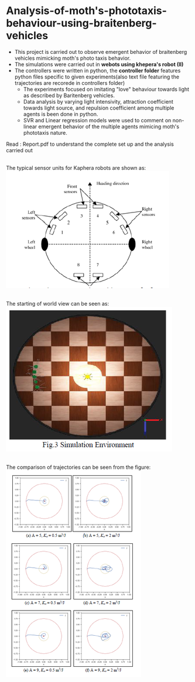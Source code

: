 # Analysis-of-moth's-phototaxis-behaviour-using-braitenberg-vehicles
- This project is carried out to observe emergent behavior of braitenberg vehicles mimicking moth's photo taxis behavior.
- The simulations were carried out in __webots using khepera's robot (II)__
- The controllers were written in python, the __controller folder__ features python files specific to given experiments(also text file featuring the trajectories are recorede in controllers folder)
  - The experiments focused on imitating "love" behaviour towards light as described by Baritenberg vehicles.
  - Data analysis by varying light intensivity, attraction coefficient towards light source, and repulsion coefficient among multiple agents is been done in python.
  - SVR and Linear regression models were used to comment on non-linear emergent behavior of the  multiple agents mimicing moth's phototaxis nature.

</b>Read : Report.pdf to understand the complete set up and the analysis carried out </b>

<br> The typical sensor units for Kaphera robots are shown as:
![khepera](/images/khepra.PNG)

<br> The starting of world view can be seen as:
![Initial World View](/images/simulation_world.PNG)

<br> The comparison of trajectories can be seen from the figure:
![Trajectory comparison with variation in coeffcient of inter - repulsion and attraction towards light](/images/path_comparison.PNG)

